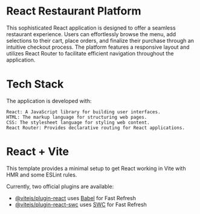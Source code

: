 # React Restaurant Platform

This sophisticated React application is designed to offer a seamless restaurant experience. Users can effortlessly browse the menu, add selections to their cart, place orders, and finalize their purchase through an intuitive checkout process. The platform features a responsive layout and utilizes React Router to facilitate efficient navigation throughout the application.

# Tech Stack

The application is developed with:

    React: A JavaScript library for building user interfaces.
    HTML: The markup language for structuring web pages.
    CSS: The stylesheet language for styling web content.
    React Router: Provides declarative routing for React applications.

# React + Vite

This template provides a minimal setup to get React working in Vite with HMR and some ESLint rules.

Currently, two official plugins are available:

- [@vitejs/plugin-react](https://github.com/vitejs/vite-plugin-react/blob/main/packages/plugin-react/README.md) uses [Babel](https://babeljs.io/) for Fast Refresh
- [@vitejs/plugin-react-swc](https://github.com/vitejs/vite-plugin-react-swc) uses [SWC](https://swc.rs/) for Fast Refresh

